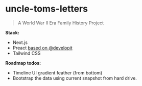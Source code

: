 uncle-toms-letters
==================

> A World War II Era Family History Project


**Stack:**

* Next.js
* Preact [based on @developit](https://github.com/developit/nextjs-preact-demo)
* Tailwind CSS


**Roadmap todos:**

* Timeline UI gradient feather (from bottom)
* Bootstrap the data using current snapshot from hard drive.